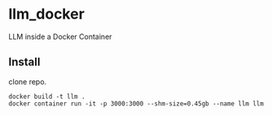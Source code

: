 # llm_docker

LLM inside a Docker Container

## Install

clone repo.

    docker build -t llm .
    docker container run -it -p 3000:3000 --shm-size=0.45gb --name llm llm
